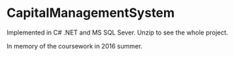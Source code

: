 # CapitalManagementSystem
Implemented in C# .NET and MS SQL Sever. Unzip to see the whole project.

In memory of the coursework in 2016 summer.
